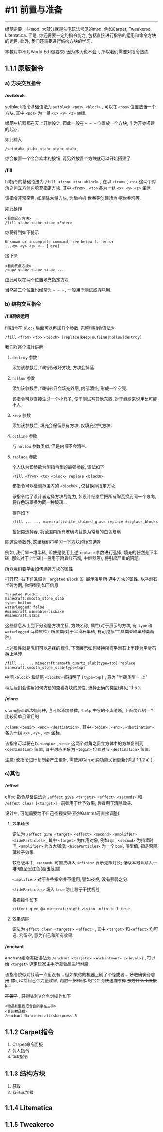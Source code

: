 # #11 前置与准备

---

绿萌需要一些mod, 大部分就是生电玩法常见的mod, 例如Carpet, Tweakeroo, Litematica. 但是, 你还需要一定的指令能力, 包括直接进行指令的运用和命令方块的运用. 此外, 我们还需要进行结构方块的学习. 

本教程中不对World Edit做要求( ~~因为本人也不会~~ ), 所以我们需要对指令熟练.

## 1.1.1 原版指令

### a) 方块交互指令

#### /setblock

setblock指令基础语法为 `setblock <pos> <block>` , 可以在 `<pos>` 位置放置一个方块, 其中 `<pos>` 为一组 `<x> <y> <z>` 坐标.

绿萌中机器都在天上开始设计, 因此一般在 `~ ~ ~` 位置放一个方块, 作为开始搭建的起点.

如此输入

``` Keys
/set<tab> <tab> <tab> <tab> <tab> 
```

你会放置一个金合欢木的按钮, 再另外放置个方块就可以开始搭建了.

#### /fill

fill指令的基础语法为 `/fill <from> <to> <block>` , 在以 `<from>` , `<to>` 这两个对角之间立方体内填充指定方块, 其中 `<from>` , `<to>` 各为一组 `<x> <y> <z>` 坐标.

该指令非常常用, 如清除大量方块, 为盾构机 世吞等创建场地 挖世吞沟等.

如此操作

``` Keys
<看向起点方块>
/fill <tab> <tab> <tab> <Enter>
```

你将得到如下提示

``` Log
Unknown or incomplete command, see below for error
...<x> <y> <z> <-- [Here]
```

接下来

``` Keys
<看向终点方块>
/<up> <tab> <tab> <tab> ...
```

由此可以在两个位置填充指定方块

当然第二个位置也经常为 `~ ~ ~` , 一般用于测试或清除用.        

### b) 结构交互指令

#### /fill高级运用

fill指令在 `block` 后面可以再加几个参数, 完整fill指令语法为

`/fill <from> <to> <block> [replace|keep|outline|hollow|destroy]`

我们将逐个进行讲解

1. `destroy` 参数

	添加该参数后, fill指令破坏方块, 方块会掉落.

2. `hollow` 参数

	添加该参数后, fill指令只会填充外层, 内部清空, 形成一个空壳.

	该指令可以直接生成一个小房子, 便于测试写其他东西, 对于绿萌来说用处可能不大.

3. `keep` 参数

	添加该参数后, 填充会保留原有方块, 仅填充空气方块.

4. `outline` 参数

	与 `hollow` 参数类似, 但是内部不会清空.

5. `replace` 参数

	个人认为该参数为fill指令里的最强参数, 语法如下
	
	`/fill <from> <to> <block> replace <block0>`
	
	该指令可以检测范围内的 `<block0>` , 仅替换掉指定方块.
	
	该指令给了设计者选择方块的能力, 如设计结束后把所有陶瓦换到同一个方向, 将各色玻璃换为同一种玻璃...
	
	操作如下
	
	``` MCCommand
	/fill ... ... minecraft:white_stained_glass replace #c:glass_blocks
	```
	
	搭配类选择器, 将范围内所有玻璃均替换为常用的白色玻璃

除这些参数外, 这里我们将学习一下方块的标签选择

例如, 我们fill一堆半砖, 即使是使用上述 `replace` 参数进行选择, 填充的任然是下半砖, 那么对于上半砖(一般用于附着红石粉, 中继器等), 将引起严重的问题

所以我们要学会如何选择方块的属性

打开F3, 右下角区域为 `Targeted Block` 区, 展示准星所 选中方块的属性. 以平滑石半砖为例, 你将看到如下信息

``` Info
Targeted Block: ..., ..., ...
minecraft:smooth_stone_slab
type: bottom
waterlogged: false
#minecraft:mineable/pixkaxe
#minecraft:slabs
```

这些信息从上到下分别是方块坐标, 方块名称, 属性(对于展示的方块, 有 `type` 和 `waterlogged` 两种属性), 所属类(对于平滑石半砖, 有可挖掘/工具类型和半砖类两种)

上述属性就是我们可以选择的标准, 下面展示如何替换所有平滑石上半砖为平滑石英上半砖

``` MCCommand
/fill ... ... minecraft:smooth_quartz_slab[type=top] replace minecraft:smooth_stone_slab[type=top]
```

中间 `<block>` 和结尾 `<block0>` 都指明了 `[type=top]` , 意为 "半砖类型 = 上"

稍后我们会讲解如何方便的查看方块的属性, 选择正确的类型(详见 1.1.5 ).

#### /clone

clone基础语法有两种, 也可以添加参数, `/help` 中写的不太清晰, 下面仅介绍一个比较简单且常用的

`/clone <begin> <end> <destination>` , 其中 `<begin>` , `<end>` , `<destination>` 各为一组 `<x>` , `<y>` , `<z>` 坐标.

该指令可以将在以 `<begin>` , `<end>` 这两个对角之间立方体中的方块复制到 `<destination>` 位置, 其中对应关系为 `<begin>` 位置对应 `<destination>` 位置.

注意: 改指令进行复制会产生更新, 需使用Carpet内功能关闭更新(详见 1.1.2 a) ). 

### c)其他

#### /effect

effect指令基础语法为 `/effect give <targets> <effect> <seconds>` 和 `/effect clear [<target>]` , 前者用于给予效果, 后者用于清除效果.

设计中, 可能需要给予自己夜视效果(虽然Gamma可直接调整).

1. 效果给予

	语法为 `/effect give <target> <effect> <second> <amplifier> <hideParticles>` , 其中 `<target>` 为作用对象, 例如 `@a` ; `<second>` 为持续时间; `<amplifier>` 为放大强度; `<hideParticles>` 为一个 `bool` 类型值, 指是否隐藏粒子效果.

	较高版本中, `<second>` 可直接填入 `infinite` 表示无限时长; 低版本可以填入一堆9直至呈红色(超出范围)

	`<amplifier>` 对于某些指令并不适用, 譬如夜视, 没有强弱之分.

	`<hideParticles>` 填入 `true` 防止粒子干扰视线

	夜视操作如下

	``` MCCommand
	/effect give @a minecraft:night_vision infinite 1 true
	```

2. 效果清除

	语法为 `effect clear <targets> <effect>` , 其中 `<target>` 和 `<effect>` 均可选. 若留空, 意为自己和所有效果.

#### /enchant

enchant指令基础语法为 `/enchant <targets> <enchantment> [<level>]` , 可以给 `<target>` 选定玩家主手所拿物品进行附魔.

该指令貌似对绿萌一点用没有... 但如果你的机器上刷了个怪或者... ~~好吧确实没啥用~~ 你可以给自己个力量效果, 再附一把锋利5的合金剑快速清除掉 ~~那为什么不直接kill~~

~~不管了~~ , 获得锋利V合金剑操作如下

``` Keys
<物品栏里找把合金剑拿在主手>
<关闭物品栏>
/enchant @a minecraft:sharpness 5
```

## 1.1.2 Carpet指令

1. Carpet命令面板
2. 假人指令
3. tick指令

## 1.1.3 结构方块

1. 获取
2. 存储与加载

## 1.1.4 Litematica

## 1.1.5 Tweakeroo


